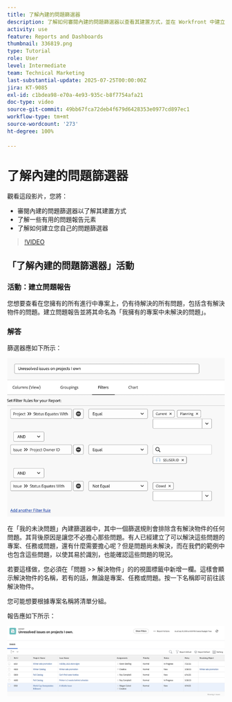 ```yaml
---
title: 了解內建的問題篩選器
description: 了解如何審閱內建的問題篩選器以查看其建置方式，並在 Workfront 中建立自己的問題篩選器。
activity: use
feature: Reports and Dashboards
thumbnail: 336819.png
type: Tutorial
role: User
level: Intermediate
team: Technical Marketing
last-substantial-update: 2025-07-25T00:00:00Z
jira: KT-9085
exl-id: c1bdea98-e70a-4e93-935c-b8f7754afa21
doc-type: video
source-git-commit: 49bb67fca72deb4f679d6428353e0977cd897ec1
workflow-type: tm+mt
source-wordcount: '273'
ht-degree: 100%

---
```


# 了解內建的問題篩選器

觀看這段影片，您將：

* 審閱內建的問題篩選器以了解其建置方式
* 了解一些有用的問題報告元素
* 了解如何建立您自己的問題篩選器

>[!VIDEO](https://video.tv.adobe.com/v/336819/?quality=12&learn=on)


## 「了解內建的問題篩選器」活動


### 活動：建立問題報告

您想要查看在您擁有的所有進行中專案上，仍有待解決的所有問題，包括含有解決物件的問題。建立問題報告並將其命名為「我擁有的專案中未解決的問題」。

### 解答

篩選器應如下所示：

![影像顯示建立問題篩選器的畫面](assets/opening-built-in-issue-filters-1.png)

在「我的未決問題」內建篩選器中，其中一個篩選規則會排除含有解決物件的任何問題。其背後原因是讓您不必擔心那些問題。有人已經建立了可以解決這些問題的專案、任務或問題，還有什麼需要擔心呢？但是問題尚未解決，而在我們的範例中也包含這些問題，以使其易於識別，也能確認這些問題的現況。

若要這樣做，您必須在「問題 >> 解決物件」的的視圖標籤中新增一欄。這樣會顯示解決物件的名稱，若有的話，無論是專案、任務或問題。按一下名稱即可前往該解決物件。

您可能想要根據專案名稱將清單分組。

報告應如下所示：

![影像顯示問題報告](assets/opening-built-in-issue-filters-2.png)
